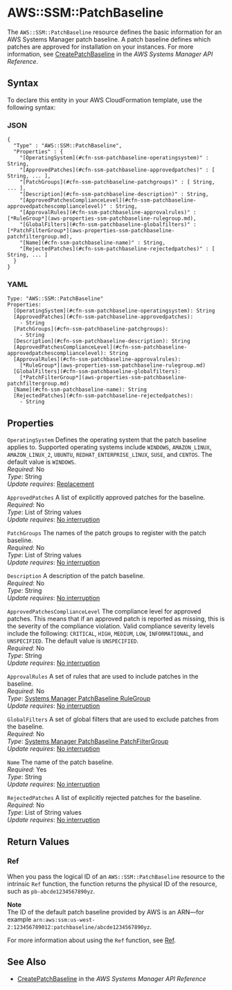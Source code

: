 # AWS::SSM::PatchBaseline<a name="aws-resource-ssm-patchbaseline"></a>

The `AWS::SSM::PatchBaseline` resource defines the basic information for an AWS Systems Manager patch baseline\. A patch baseline defines which patches are approved for installation on your instances\. For more information, see [ CreatePatchBaseline](https://docs.aws.amazon.com/systems-manager/latest/APIReference/API_CreatePatchBaseline.html) in the *AWS Systems Manager API Reference*\.

## Syntax<a name="aws-resource-ssm-patchbaseline-syntax"></a>

To declare this entity in your AWS CloudFormation template, use the following syntax:

### JSON<a name="aws-resource-ssm-patchbaseline-syntax.json"></a>

```
{
  "Type" : "AWS::SSM::PatchBaseline",
  "Properties" : {
    "[OperatingSystem](#cfn-ssm-patchbaseline-operatingsystem)" : String,
    "[ApprovedPatches](#cfn-ssm-patchbaseline-approvedpatches)" : [ String, ... ],
    "[PatchGroups](#cfn-ssm-patchbaseline-patchgroups)" : [ String, ... ],
    "[Description](#cfn-ssm-patchbaseline-description)" : String,
    "[ApprovedPatchesComplianceLevel](#cfn-ssm-patchbaseline-approvedpatchescompliancelevel)" : String,
    "[ApprovalRules](#cfn-ssm-patchbaseline-approvalrules)" : [*RuleGroup*](aws-properties-ssm-patchbaseline-rulegroup.md),
    "[GlobalFilters](#cfn-ssm-patchbaseline-globalfilters)" : [*PatchFilterGroup*](aws-properties-ssm-patchbaseline-patchfiltergroup.md),
    "[Name](#cfn-ssm-patchbaseline-name)" : String,
    "[RejectedPatches](#cfn-ssm-patchbaseline-rejectedpatches)" : [ String, ... ]
  }
}
```

### YAML<a name="aws-resource-ssm-patchbaseline-syntax.yaml"></a>

```
Type: "AWS::SSM::PatchBaseline"
Properties:
  [OperatingSystem](#cfn-ssm-patchbaseline-operatingsystem): String
  [ApprovedPatches](#cfn-ssm-patchbaseline-approvedpatches): 
    - String
  [PatchGroups](#cfn-ssm-patchbaseline-patchgroups): 
    - String
  [Description](#cfn-ssm-patchbaseline-description): String
  [ApprovedPatchesComplianceLevel](#cfn-ssm-patchbaseline-approvedpatchescompliancelevel): String
  [ApprovalRules](#cfn-ssm-patchbaseline-approvalrules):
    [*RuleGroup*](aws-properties-ssm-patchbaseline-rulegroup.md)
  [GlobalFilters](#cfn-ssm-patchbaseline-globalfilters):
    [*PatchFilterGroup*](aws-properties-ssm-patchbaseline-patchfiltergroup.md)
  [Name](#cfn-ssm-patchbaseline-name): String
  [RejectedPatches](#cfn-ssm-patchbaseline-rejectedpatches): 
    - String
```

## Properties<a name="aws-resource-ssm-patchbaseline-properties"></a>

`OperatingSystem`  <a name="cfn-ssm-patchbaseline-operatingsystem"></a>
Defines the operating system that the patch baseline applies to\. Supported operating systems include `WINDOWS`, `AMAZON_LINUX`, `AMAZON_LINUX_2`, `UBUNTU`, `REDHAT_ENTERPRISE_LINUX`, `SUSE`, and `CENTOS`\. The default value is `WINDOWS`\.  
 *Required*: No  
 *Type*: String  
 *Update requires*: [Replacement](using-cfn-updating-stacks-update-behaviors.md#update-replacement) 

`ApprovedPatches`  <a name="cfn-ssm-patchbaseline-approvedpatches"></a>
A list of explicitly approved patches for the baseline\.  
 *Required*: No  
 *Type*: List of String values  
 *Update requires*: [No interruption](using-cfn-updating-stacks-update-behaviors.md#update-no-interrupt) 

`PatchGroups`  <a name="cfn-ssm-patchbaseline-patchgroups"></a>
The names of the patch groups to register with the patch baseline\.  
 *Required*: No  
 *Type*: List of String values  
 *Update requires*: [No interruption](using-cfn-updating-stacks-update-behaviors.md#update-no-interrupt) 

`Description`  <a name="cfn-ssm-patchbaseline-description"></a>
A description of the patch baseline\.  
 *Required*: No  
 *Type*: String  
 *Update requires*: [No interruption](using-cfn-updating-stacks-update-behaviors.md#update-no-interrupt) 

`ApprovedPatchesComplianceLevel`  <a name="cfn-ssm-patchbaseline-approvedpatchescompliancelevel"></a>
The compliance level for approved patches\. This means that if an approved patch is reported as missing, this is the severity of the compliance violation\. Valid compliance severity levels include the following: `CRITICAL`, `HIGH`, `MEDIUM`, `LOW`, `INFORMATIONAL`, and `UNSPECIFIED`\. The default value is `UNSPECIFIED`\.  
 *Required*: No  
 *Type*: String  
 *Update requires*: [No interruption](using-cfn-updating-stacks-update-behaviors.md#update-no-interrupt) 

`ApprovalRules`  <a name="cfn-ssm-patchbaseline-approvalrules"></a>
A set of rules that are used to include patches in the baseline\.  
 *Required*: No  
 *Type*: [Systems Manager PatchBaseline RuleGroup](aws-properties-ssm-patchbaseline-rulegroup.md)  
 *Update requires*: [No interruption](using-cfn-updating-stacks-update-behaviors.md#update-no-interrupt) 

`GlobalFilters`  <a name="cfn-ssm-patchbaseline-globalfilters"></a>
A set of global filters that are used to exclude patches from the baseline\.  
 *Required*: No  
 *Type*: [Systems Manager PatchBaseline PatchFilterGroup](aws-properties-ssm-patchbaseline-patchfiltergroup.md)  
 *Update requires*: [No interruption](using-cfn-updating-stacks-update-behaviors.md#update-no-interrupt) 

`Name`  <a name="cfn-ssm-patchbaseline-name"></a>
The name of the patch baseline\.  
 *Required*: Yes  
 *Type*: String  
 *Update requires*: [No interruption](using-cfn-updating-stacks-update-behaviors.md#update-no-interrupt) 

`RejectedPatches`  <a name="cfn-ssm-patchbaseline-rejectedpatches"></a>
A list of explicitly rejected patches for the baseline\.  
 *Required*: No  
 *Type*: List of String values  
 *Update requires*: [No interruption](using-cfn-updating-stacks-update-behaviors.md#update-no-interrupt) 

## Return Values<a name="aws-resource-ssm-patchbaseline-returnvalues"></a>

### Ref<a name="w4ab1c21c10e1195b9b3"></a>

When you pass the logical ID of an `AWS::SSM::PatchBaseline` resource to the intrinsic `Ref` function, the function returns the physical ID of the resource, such as `pb-abcde1234567890yz`\. 

**Note**  
The ID of the default patch baseline provided by AWS is an ARN—for example `arn:aws:ssm:us-west-2:123456789012:patchbaseline/abcde1234567890yz`\.

For more information about using the `Ref` function, see [Ref](intrinsic-function-reference-ref.md)\. 

## See Also<a name="aws-resource-ssm-patchbaseline-seealso"></a>
+ [ CreatePatchBaseline](https://docs.aws.amazon.com/systems-manager/latest/APIReference/API_CreatePatchBaseline.html) in the *AWS Systems Manager API Reference*